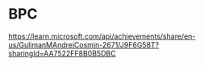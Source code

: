 # BPC
https://learn.microsoft.com/api/achievements/share/en-us/GulimanMAndreiCosmin-2671/J9F6G58T?sharingId=AA7522FF8B0B5DBC
